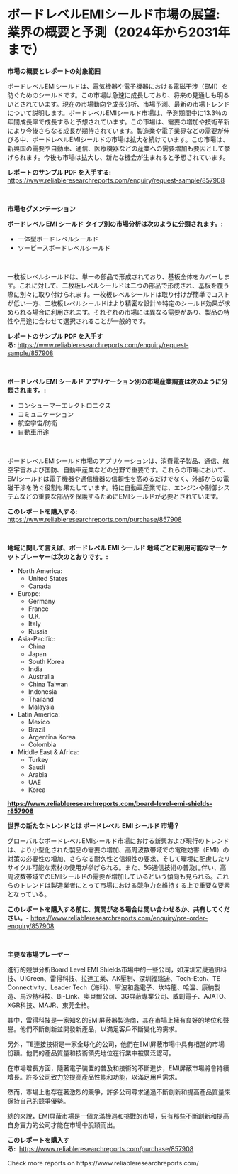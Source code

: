 <p><h1>ボードレベルEMIシールド市場の展望:業界の概要と予測（2024年から2031年まで）</h1></p><p><strong>市場の概要とレポートの対象範囲</strong></p>
<p><p>ボードレベルEMIシールドは、電気機器や電子機器における電磁干渉（EMI）を防ぐためのシールドです。この市場は急速に成長しており、将来の見通しも明るいとされています。現在の市場動向や成長分析、市場予測、最新の市場トレンドについて説明します。ボードレベルEMIシールド市場は、予測期間中に13.3％の年間成長率で成長すると予想されています。この市場は、需要の増加や技術革新により今後さらなる成長が期待されています。製造業や電子業界などの需要が伸びる中、ボードレベルEMIシールドの市場は拡大を続けています。この市場は、新興国の需要や自動車、通信、医療機器などの産業への需要増加も要因として挙げられます。今後も市場は拡大し、新たな機会が生まれると予想されています。</p></p>
<p><strong>レポートのサンプル PDF を入手する:</strong> <a href="https://www.reliableresearchreports.com/enquiry/request-sample/857908">https://www.reliableresearchreports.com/enquiry/request-sample/857908</a></p>
<p>&nbsp;</p>
<p><strong>市場セグメンテーション</strong></p>
<p><strong>ボードレベル EMI シールド タイプ別の市場分析は次のように分類されます。:</strong></p>
<p><ul><li>一体型ボードレベルシールド</li><li>ツーピースボードレベルシールド</li></ul></p>
<p>&nbsp;</p>
<p><p>一枚板レベルシールドは、単一の部品で形成されており、基板全体をカバーします。これに対して、二枚板レベルシールドは二つの部品で形成され、基板を覆う際に別々に取り付けられます。一枚板レベルシールドは取り付けが簡単でコストが低い一方、二枚板レベルシールドはより精密な設計や特定のシールド効果が求められる場合に利用されます。それぞれの市場には異なる需要があり、製品の特性や用途に合わせて選択されることが一般的です。</p></p>
<p><strong>レポートのサンプル PDF を入手する:</strong>&nbsp;<a href="https://www.reliableresearchreports.com/enquiry/request-sample/857908">https://www.reliableresearchreports.com/enquiry/request-sample/857908</a></p>
<p>&nbsp;</p>
<p><strong> ボードレベル EMI シールド アプリケーション別の市場産業調査は次のように分類されます。:</strong></p>
<p><ul><li>コンシューマーエレクトロニクス</li><li>コミュニケーション</li><li>航空宇宙/防衛</li><li>自動車用途</li></ul></p>
<p>&nbsp;</p>
<p><p>ボードレベルEMIシールド市場のアプリケーションは、消費電子製品、通信、航空宇宙および国防、自動車産業などの分野で重要です。これらの市場において、EMIシールドは電子機器や通信機器の信頼性を高めるだけでなく、外部からの電磁干渉を防ぐ役割も果たしています。特に自動車産業では、エンジンや制御システムなどの重要な部品を保護するためにEMIシールドが必要とされています。</p></p>
<p><strong>このレポートを購入する:</strong>&nbsp; <a href="https://www.reliableresearchreports.com/purchase/857908">https://www.reliableresearchreports.com/purchase/857908</a></p>
<p>&nbsp;</p>
<p><strong>地域に関して言えば、ボードレベル EMI シールド 地域ごとに利用可能なマーケットプレーヤーは次のとおりです。:</strong></p>
<p><ul>
    <li>
        North America:
        <ul>
            <li>United States</li>
            <li>Canada</li>
        </ul>
    </li>
    <li>
        Europe:
        <ul>
            <li>Germany</li>
            <li>France</li>
            <li>U.K.</li>
            <li>Italy</li>
            <li>Russia</li>
        </ul>
    </li>
    <li>
        Asia-Pacific:
        <ul>
            <li>China</li>
            <li>Japan</li>
            <li>South Korea</li>
            <li>India</li>
            <li>Australia</li>
            <li>China Taiwan</li>
            <li>Indonesia</li>
            <li>Thailand</li>
            <li>Malaysia</li>
        </ul>
    </li>
    <li>
        Latin America:
        <ul>
            <li>Mexico</li>
            <li>Brazil</li>
            <li>Argentina Korea</li>
            <li>Colombia</li>
        </ul>
    </li>
    <li>
        Middle East & Africa:
        <ul>
            <li>Turkey</li>
            <li>Saudi</li>
            <li>Arabia</li>
            <li>UAE</li>
            <li>Korea</li>
        </ul>
    </li>
    </ul></p>
<p><strong><a href="https://www.reliableresearchreports.com/board-level-emi-shields-r857908">https://www.reliableresearchreports.com/board-level-emi-shields-r857908</a></strong>&nbsp;</p>
<p><strong>世界の新たなトレンドとは ボードレベル EMI シールド 市場？</strong></p>
<p><p>グローバルなボードレベルEMIシールド市場における新興および現行のトレンドは、より小型化された製品の需要の増加、高周波数帯域での電磁妨害（EMI）の対策の必要性の増加、さらなる耐久性と信頼性の要求、そして環境に配慮したリサイクル可能な素材の使用が挙げられる。また、5G通信技術の普及に伴い、高周波数帯域でのEMIシールドの需要が増加しているという傾向も見られる。これらのトレンドは製造業者にとって市場における競争力を維持する上で重要な要素となっている。</p></p>
<p><strong>このレポートを購入する前に、質問がある場合は問い合わせるか、共有してください。</strong>- <a href="https://www.reliableresearchreports.com/enquiry/pre-order-enquiry/857908">https://www.reliableresearchreports.com/enquiry/pre-order-enquiry/857908</a></p>
<p>&nbsp;</p>
<p><strong>主要な市場プレーヤー</strong></p>
<p><p>進行的競爭分析Board Level EMI Shields市場中的一些公司，如深圳宏晟通訊科技、UIGreen、雷得科技、拉達工業、AK壓制、深圳福瑞迪、Tech-Etch、TE Connectivity、Leader Tech（海科）、寧波和鑫電子、坎特龍、哈溫、康納製造、馬沙特科技、Bi-Link、奧貝爾公司、3G屏蔽專業公司、威創電子、AJATO、XGR科技、MAJR、東莞金格。</p><p>其中，雷得科技是一家知名的EMI屏蔽器製造商，其在市場上擁有良好的地位和聲譽。他們不斷創新並開發新產品，以滿足客戶不斷變化的需求。</p><p>另外，TE連接技術是一家全球化的公司，他們在EMI屏蔽市場中具有相當的市場份額。他們的產品質量和技術領先地位在行業中被廣泛認可。</p><p>在市場增長方面，隨著電子裝置的普及和技術的不斷進步，EMI屏蔽市場將會持續增長。許多公司致力於提高產品性能和功能，以滿足用戶需求。</p><p>然而，市場上也存在著激烈的競爭，許多公司尋求通過不斷創新和提高產品質量來保持自己的競爭優勢。</p><p>總的來說，EMI屏蔽市場是一個充滿機遇和挑戰的市場，只有那些不斷創新和提高自身實力的公司才能在市場中脫穎而出。</p></p>
<p><strong>このレポートを購入する:</strong>&nbsp;&nbsp;<a href="https://www.reliableresearchreports.com/purchase/857908">https://www.reliableresearchreports.com/purchase/857908</a></p>
<p>Check more reports on https://www.reliableresearchreports.com/</p>